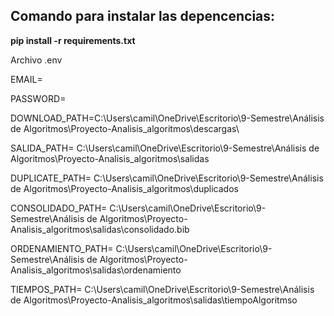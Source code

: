 ## Comando para instalar las depencencias:

**pip install -r requirements.txt**



Archivo .env




EMAIL=

PASSWORD=

DOWNLOAD_PATH=C:\Users\camil\OneDrive\Escritorio\9-Semestre\Análisis de Algoritmos\Proyecto-Analisis_algoritmos\descargas\

SALIDA_PATH= C:\Users\camil\OneDrive\Escritorio\9-Semestre\Análisis de Algoritmos\Proyecto-Analisis_algoritmos\salidas

DUPLICATE_PATH= C:\Users\camil\OneDrive\Escritorio\9-Semestre\Análisis de Algoritmos\Proyecto-Analisis_algoritmos\duplicados

CONSOLIDADO_PATH= C:\Users\camil\OneDrive\Escritorio\9-Semestre\Análisis de Algoritmos\Proyecto-Analisis_algoritmos\salidas\consolidado.bib

ORDENAMIENTO_PATH= C:\Users\camil\OneDrive\Escritorio\9-Semestre\Análisis de Algoritmos\Proyecto-Analisis_algoritmos\salidas\ordenamiento

TIEMPOS_PATH= C:\Users\camil\OneDrive\Escritorio\9-Semestre\Análisis de Algoritmos\Proyecto-Analisis_algoritmos\salidas\tiempoAlgoritmso

